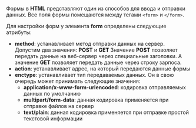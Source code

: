 Формы в **HTML** представляют один из способов для ввода и отправки данных. Все поля формы помещаются между тегами ```<form>``` и ```</form>```.

Для настройки форм у элемента **form** определены следующие атрибуты:
- **method**: устанавливает метод отправки данных на сервер. Допустим два значения: **POST** и **GET**
	Значение **POST** позволяет передать данные на веб-сервер через специальные заголовки. А значение **GET** позволяет передать данные через строку зарпоса.
- **action**: устанавливает адрес, на который передаются данные формы
- **enctype**: устанавливает тип передаваемых данных. Он в свою очередь может принимать следующие значения:
	- **application/x-www-form-urlencoded**: кодировка отправляемых данных по умолчанию
	- **multipart/form-data**: данная кодировка применяется при отправке файлов на сервер
	- **text/plain**: данная кодировка применяется при отправке простой текстовой информации
	
